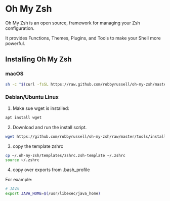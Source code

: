 # Oh My Zsh

Oh My Zsh is an open source, framework for managing your Zsh configuration.

It provides Functions, Themes, Plugins, and Tools to make your Shell more powerful.

## Installing Oh My Zsh


### macOS

```BASH
sh -c "$(curl -fsSL https://raw.github.com/robbyrussell/oh-my-zsh/master/tools/install.sh)"
```


### Debian/Ubuntu Linux

1. Make sue wget is installed: 
  ```BASH
  apt install wget
  ```

2. Download and run the install script.

```BASH
wget https://github.com/robbyrussell/oh-my-zsh/raw/master/tools/install.sh -O - | zsh
```


3. copy the template zshrc

```BASH
cp ~/.oh-my-zsh/templates/zshrc.zsh-template ~/.zshrc
source ~/.zshrc
```

4. copy over exports from .bash_profile


For example:
```BASH
# JAVA
export JAVA_HOME=$(/usr/libexec/java_home)
```


